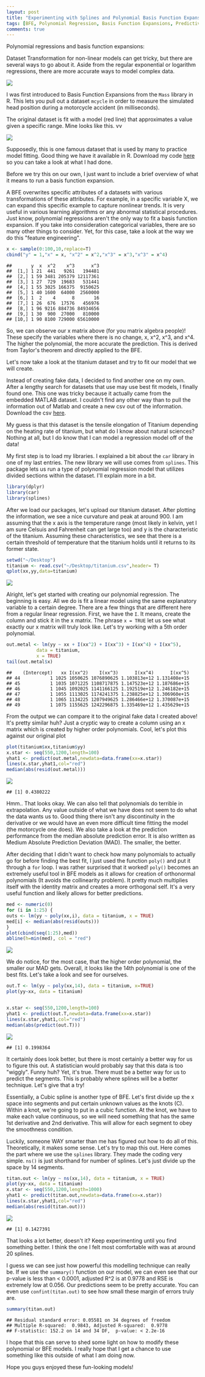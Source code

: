 ```yaml
---
layout: post
title: "Experimenting with Splines and Polynomial Basis Function Expansions"
tags: [BFE, Polynomial Regression, Basis Function Expansions, Predictive analytics]
comments: true
---
```


Polynomial regressions and basis function expansions: 

Dataset Transformation for non-linear models can get tricky, but there are several ways to go about it. Aside from the regular exponential or logarithm regressions, there are more accurate ways to model complex data. 

![](http://eastportlandchiropractor.com/wp-content/uploads/2014/11/eadbm.gif)

I was first introduced to Basis Function Expansions from the `Mass` library in R. This lets you pull out a dataset `mcycle` in order to measure the simulated head position during a motorcycle accident (in milliseconds). 

The original dataset is fit with a model (red line) that approximates a value given a specific range. Mine looks like this. vv

![](https://raw.githubusercontent.com/tykiww/imgbucket/master/img/BFE/BFE1.png)

Supposedly, this is one famous dataset that is used by many to practice model fitting. Good thing we have it available in R. Download my code [here](http://tykiww.github.io/assets/BFE/Basis%20Function%20Expansion.R) so you can take a look at what I had done. 

Before we try this on our own, I just want to include a brief overview of what it means to run a basis function expansion.

A BFE overwrites specific attributes of a datasets with various transformations of these attributes. For example, in a specific variable X, we can expand this specific example to capture nonlinear trends. It is very useful in various learning algorithms or any abnormal statistical procedures. Just know, polynomial regressions aren't the only way to fit a basis function expansion. If you take into consideration categorical variables, there are so many other things to consider. Yet, for this case, take a look at the way we do this "feature engineering".

```r
x <- sample(0:100,10,replace=T)
cbind("y" = 1,"x" = x, "x^2" = x^2,"x^3" = x^3,"x^3" = x^4)
```

    ##       y  x  x^2    x^3      x^3
    ##  [1,] 1 21  441   9261   194481
    ##  [2,] 1 59 3481 205379 12117361
    ##  [3,] 1 27  729  19683   531441
    ##  [4,] 1 55 3025 166375  9150625
    ##  [5,] 1 40 1600  64000  2560000
    ##  [6,] 1  2    4      8       16
    ##  [7,] 1 26  676  17576   456976
    ##  [8,] 1 96 9216 884736 84934656
    ##  [9,] 1 30  900  27000   810000
    ## [10,] 1 90 8100 729000 65610000

So, we can observe our x matrix above (for you matrix algebra people)! These specify the variables where there is no change, x, x^2, x^3, and x^4. The higher the polynomial, the more accurate the prediction. This is derived from Taylor's theorem and directly applied to the BFE.

Let's now take a look at the titanium dataset and try to fit our model that we will create.

Instead of creating fake data, I decided to find another one on my own. After a lengthy search for datasets that use may use best fit models, I finally found one. This one was tricky because it actually came from the embedded MATLAB dataset. I couldn't find any other way than to pull the information out of Matlab and create a new csv out of the information. Download the csv [here](https://tykiww.github.io/assets/BFE/titanium.csv).

My guess is that this dataset is the tensile elongation of Titanium depending on the heating rate of titanium, but what do I know about natural sciences? Nothing at all, but I do know that I can model a regression model off of the data!

My first step is to load my libraries. I explained a bit about the `car` library in one of my last entries. The new library we will use comes from `splines`. This package lets us run a type of polynomial regression model that utilizes divided sections within the dataset. I'll explain more in a bit.

```r
library(dplyr)
library(car)
library(splines)
```

After we load our packages, let's upload our titanium dataset. After plotting the information, we see a nice curvature and peak at around 900. I am assuming that the x axis is the temperature range (most likely in kelvin, yet I am sure Celsuis and Fahrenheit  can get large too) and y is the characteristic of the titanium. Assuming these characteristics, we see that there is a certain threshold of temperature that the titanium holds until it returns to its former state.

```r
setwd("~/Desktop")
titanium <- read.csv("~/Desktop/titanium.csv",header= T)
qplot(xx,yy,data=titanium)
```

![](https://raw.githubusercontent.com/tykiww/imgbucket/master/img/BFE/BFE2.png)

Alright, let's get started with creating our polynomial regression. The beginning is easy. All we do is fit a linear model using the same explanatory variable to a certain degree. There are a few things that are different here from a regular linear regression. First, we have the `I`. It means, create the column and stick it in the x matrix. The phrase `x = TRUE` let us see what exactly our x matrix will truly look like. Let's try working with a 5th order polynomial.

```r
out.metal <- lm(yy ~ xx + I(xx^2) + I(xx^3) + I(xx^4) + I(xx^5), 
           data = titanium, 
           x = TRUE)
tail(out.metal$x)
```

    ##    (Intercept)   xx I(xx^2)    I(xx^3)      I(xx^4)      I(xx^5)
    ## 44           1 1025 1050625 1076890625 1.103813e+12 1.131408e+15
    ## 45           1 1035 1071225 1108717875 1.147523e+12 1.187686e+15
    ## 46           1 1045 1092025 1141166125 1.192519e+12 1.246182e+15
    ## 47           1 1055 1113025 1174241375 1.238825e+12 1.306960e+15
    ## 48           1 1065 1134225 1207949625 1.286466e+12 1.370087e+15
    ## 49           1 1075 1155625 1242296875 1.335469e+12 1.435629e+15

From the output we can compare it to the original fake data I created above! It's pretty similar huh? Just a cryptic way to create a column using an x matrix which is created by higher order polynomials. Cool, let's plot this against our original plot

```r
plot(titanium$xx,titanium$yy)
x.star <- seq(550,1200,length=100)
yhat1 <- predict(out.metal,newdata=data.frame(xx=x.star))
lines(x.star,yhat1,col="red")
median(abs(resid(out.metal)))
```

![](https://raw.githubusercontent.com/tykiww/imgbucket/master/img/BFE/BFE3.png)

    ## [1] 0.4380222

Hmm.. That looks okay. We can also tell that polynomials do terrible in extrapolation. Any value outside of what we have does not seem to do what the data wants us to. Good thing there isn't any discontinuity in the derivative or we would have an even more difficult time fitting the model (the motorcycle one does). We also take a look at the prediction performance from the median absolute prediction error. It is also written as Medium Absolute Prediction Deviation (MAD). The smaller, the better.

After deciding that I didn't want to check how many polynomials to actually go for before finding the best fit, I just used the function `poly()` and put it through a `for` loop. I was rather surprised that it worked! `poly()` becomes an extremely useful tool in BFE models as it allows for creation of orthonormal polynomials (It avoids the collinearity problem). It pretty much multiplies itself with the identity matrix and creates a more orthogonal self. It's a very useful function and likely allows for better predictions.

```r
med <- numeric(0)
for (i in 1:25) {
outs <- lm(yy ~ poly(xx,i), data = titanium, x = TRUE)
med[i] <- median(abs(resid(outs)))
}
plot(cbind(seq(1:25),med))
abline(h=min(med), col = "red")
```

![](https://raw.githubusercontent.com/tykiww/imgbucket/master/img/BFE/BFE5.png)

We do notice, for the most case, that the higher order polynomial, the smaller our MAD gets. Overall, it looks like the 14th polynomial is one of the best fits. Let's take a look and see for ourselves.

```r
out.T <- lm(yy ~ poly(xx,14), data = titanium, x=TRUE)
plot(yy~xx, data = titanium)


x.star <- seq(550,1200,length=100)
yhat1 <- predict(out.T,newdata=data.frame(xx=x.star))
lines(x.star,yhat1,col="red")
median(abs(predict(out.T)))
```

![](https://raw.githubusercontent.com/tykiww/imgbucket/master/img/BFE/BFE6.png)

    ## [1] 0.1998364

It certainly does look better, but there is most certainly a better way for us to figure this out. A statistician would probably say that this data is too "wiggly". Funny huh? Yet, it's true. There must be a better way for us to predict the segments. This is probably where splines will be a better technique. Let's give that a try!

Essentially, a Cubic spline is another type of BFE. Let's first divide up the x space into segments and put certain unknown values as the knots (C). Within a knot, we're going to put in a cubic function. At the knot, we have to make each value continuous, so we will need something that has the same 1st derivative and 2nd derivative. This will allow for each segment to obey the smoothness condition.

Luckily, someone WAY smarter than me has figured out how to do all of this. Theoretically, it makes some sense. Let's try to map this out. Here comes the part where we use the `splines` library. They made the coding very simple. `ns()` is just shorthand for number of splines. Let's just divide up the space by 14 segments.

```r
titan.out <- lm(yy ~ ns(xx,14), data = titanium, x = TRUE)
plot(yy~xx, data = titanium)
x.star <- seq(550,1200,length=1000)
yhat1 <- predict(titan.out,newdata=data.frame(xx=x.star))
lines(x.star,yhat1,col="red")
median(abs(resid(titan.out)))
```

![](https://raw.githubusercontent.com/tykiww/imgbucket/master/img/BFE/BFE7.png)

    ## [1] 0.1427391

That looks a lot better, doesn't it? Keep experimenting until you find something better. I think the one I felt most comfortable with was at around 20 splines. 

I guess we can see just how powerful this modelling technique can really be. If we use the `summary()` function on our model, we can even see that our p-value is less than < 0.0001,
adjusted R^2 is at 0.9778 and RSE is extremely low at 0.056. Our predictions seem to be pretty accurate. You can even use `confint(titan.out)` to see how small these margin of errors truly are.

```r
summary(titan.out)
```

    ## Residual standard error: 0.05581 on 34 degrees of freedom
    ## Multiple R-squared:  0.9843,	Adjusted R-squared:  0.9778 
    ## F-statistic: 152.2 on 14 and 34 DF,  p-value: < 2.2e-16

I hope that this can serve to shed some light on how to modify these polynomial or BFE models. I really hope that I get a chance to use something like this outside of what I am doing now.

Hope you guys enjoyed these fun-looking models!

